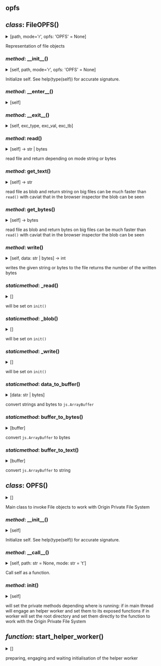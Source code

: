 ## opfs



## *class*:  FileOPFS()

<details><summary>[path, mode='r', opfs: 'OPFS' = None]</summary>


  ```python
class FileOPFS:
    encoder = TextEncoder.new().encode
    def __init__(self, path, mode='r', opfs:'OPFS'=None):
        self.path:str = path
        self.mode:str = mode
        self.opfs:'OPFS' = opfs
    def __enter__(self):
        return self
    def __exit__(self, exc_type, exc_val, exc_tb):
        return False
    async def read(self)->str|bytes:
        buffer = await FileOPFS._read(self.path, self._root)
        if self.mode.endswith('b'):
            return self.buffer_to_bytes(buffer)
        else:
            return self.buffer_to_text(buffer)
    async def get_text(self)->str:
        result = await FileOPFS._blob(self.path, 't', self._root)
        return result
    async def get_bytes(self)->bytes:
        result = await FileOPFS._blob(self.path, 'b', self._root)
        return bytes(result)
    async def write(self, data:str|bytes)->int:
        buffer = self.data_to_buffer(data)
        result = await FileOPFS._write(self.path, buffer, self._root)
        return result
    @staticmethod
    async def _read():
        pass
    @staticmethod
    async def _blob():
        pass
    @staticmethod
    async def _write():
        pass
    @staticmethod
    def data_to_buffer(data:str|bytes):
        encoder = FileOPFS.encoder
        array = encoder(data) if isinstance(data, str) else Uint8Array.new(data)
        buffer:ArrayBuffer = array.buffer
        return buffer
    @staticmethod
    def buffer_to_bytes(buffer):
        array = Uint8Array.new(buffer)
        result_bytes = bytes(array)
        return result_bytes
    @staticmethod
    def buffer_to_text(buffer):
        result_bytes = FileOPFS.buffer_to_bytes(buffer)
        return result_bytes.decode('utf-8') 
```


</details>


Representation of file objects


### *method*:  \_\_init\_\_()

<details><summary>[self, path, mode='r', opfs: 'OPFS' = None]</summary>


  ```python
    def __init__(self, path, mode='r', opfs:'OPFS'=None):
        self.path:str = path
        self.mode:str = mode
        self.opfs:'OPFS' = opfs
```


</details>


Initialize self.  See help(type(self)) for accurate signature.


### *method*:  \_\_enter\_\_()

<details><summary>[self]</summary>


  ```python
    def __enter__(self):
        return self
```


</details>





### *method*:  \_\_exit\_\_()

<details><summary>[self, exc_type, exc_val, exc_tb]</summary>


  ```python
    def __exit__(self, exc_type, exc_val, exc_tb):
        return False
```


</details>





### *method*:  read()

<details><summary>[self] ->  str | bytes</summary>


  ```python
    async def read(self)->str|bytes:
        buffer = await FileOPFS._read(self.path, self._root)
        if self.mode.endswith('b'):
            return self.buffer_to_bytes(buffer)
        else:
            return self.buffer_to_text(buffer)
```


</details>


read file and return depending on mode string or bytes


### *method*:  get\_text()

<details><summary>[self] ->  str</summary>


  ```python
    async def get_text(self)->str:
        result = await FileOPFS._blob(self.path, 't', self._root)
        return result
```


</details>


read file as blob and return string
on big files can be much faster than `read()` with caviat
that in the browser inspector the blob can be seen


### *method*:  get\_bytes()

<details><summary>[self] ->  bytes</summary>


  ```python
    async def get_bytes(self)->bytes:
        result = await FileOPFS._blob(self.path, 'b', self._root)
        return bytes(result)
```


</details>


read file as blob and return bytes
on big files can be much faster than `read()` with caviat
that in the browser inspector the blob can be seen


### *method*:  write()

<details><summary>[self, data: str | bytes] ->  int</summary>


  ```python
    async def write(self, data:str|bytes)->int:
        buffer = self.data_to_buffer(data)
        result = await FileOPFS._write(self.path, buffer, self._root)
        return result
```


</details>


writes the given string or bytes to the file
returns the number of the written bytes


### *staticmethod*:  \_read()

<details><summary>[]</summary>


  ```python
    @staticmethod
    async def _read():
        pass
```


</details>


will be set on `init()`


### *staticmethod*:  \_blob()

<details><summary>[]</summary>


  ```python
    @staticmethod
    async def _blob():
        pass
```


</details>


will be set on `init()`


### *staticmethod*:  \_write()

<details><summary>[]</summary>


  ```python
    @staticmethod
    async def _write():
        pass
```


</details>


will be set on `init()`


### *staticmethod*:  data\_to\_buffer()

<details><summary>[data: str | bytes]</summary>


  ```python
    @staticmethod
    def data_to_buffer(data:str|bytes):
        encoder = FileOPFS.encoder
        array = encoder(data) if isinstance(data, str) else Uint8Array.new(data)
        buffer:ArrayBuffer = array.buffer
        return buffer
```


</details>


convert strings and bytes to `js.ArrayBuffer`


### *staticmethod*:  buffer\_to\_bytes()

<details><summary>[buffer]</summary>


  ```python
    @staticmethod
    def buffer_to_bytes(buffer):
        array = Uint8Array.new(buffer)
        result_bytes = bytes(array)
        return result_bytes
```


</details>


convert `js.ArrayBuffer` to bytes


### *staticmethod*:  buffer\_to\_text()

<details><summary>[buffer]</summary>


  ```python
    @staticmethod
    def buffer_to_text(buffer):
        result_bytes = FileOPFS.buffer_to_bytes(buffer)
        return result_bytes.decode('utf-8') 
```


</details>


convert `js.ArrayBuffer` to string



## *class*:  OPFS()

<details><summary>[]</summary>


  ```python
class OPFS:
    file_cls = FileOPFS
    def __init__(self):
        pass
    def __call__(self, path:str=None, mode:str='t'):
        return self.file_cls(path=path, mode=mode, opfs=self)
    async def init(self):
        if not RUNNING_IN_WORKER:
            worker = await start_helper_worker()
            FileOPFS._root = ''
            FileOPFS._read = worker.sync.read
            FileOPFS._blob = worker.sync.blob
            FileOPFS._write = worker.sync.write
        else:
            from .helpers import opfs_read, opfs_blob, opfs_write
            FileOPFS._root = await navigator.storage.getDirectory()
            FileOPFS._read = opfs_read
            FileOPFS._blob = opfs_blob
            FileOPFS._write = opfs_write
```


</details>


Main class to invoke File objects to work with
Origin Private File System


### *method*:  \_\_init\_\_()

<details><summary>[self]</summary>


  ```python
    def __init__(self):
        pass
```


</details>


Initialize self.  See help(type(self)) for accurate signature.


### *method*:  \_\_call\_\_()

<details><summary>[self, path: str = None, mode: str = 't']</summary>


  ```python
    def __call__(self, path:str=None, mode:str='t'):
        return self.file_cls(path=path, mode=mode, opfs=self)
```


</details>


Call self as a function.


### *method*:  init()

<details><summary>[self]</summary>


  ```python
    async def init(self):
        if not RUNNING_IN_WORKER:
            worker = await start_helper_worker()
            FileOPFS._root = ''
            FileOPFS._read = worker.sync.read
            FileOPFS._blob = worker.sync.blob
            FileOPFS._write = worker.sync.write
        else:
            from .helpers import opfs_read, opfs_blob, opfs_write
            FileOPFS._root = await navigator.storage.getDirectory()
            FileOPFS._read = opfs_read
            FileOPFS._blob = opfs_blob
            FileOPFS._write = opfs_write
```


</details>


will set the private methods depending where is running:
if in main thread will engage an helper worker and set them to its exposed functions
if in worker will set the root directory and set them
directly to the function to work with the Origin Private File System




## *function*:  start\_helper\_worker()

<details><summary>[]</summary>


  ```python
async def start_helper_worker():
    from pyscript import PyWorker
    import base64
    import os
    script_path = os.path.abspath(__file__)
    parent_directory = os.path.dirname(script_path)
    file_path = os.path.join(parent_directory, 'helpers.py')
    with open(file_path, 'r') as f:
        src = f.read()
    python_code_bytes = src.encode('utf-8')
    base64_code = base64.b64encode(python_code_bytes).decode('utf-8')
    data_url = f"data:application/x-python-code;base64,{base64_code}"
    worker = PyWorker(data_url, type='pyodide')
    await worker.ready
    await worker.sync.init_helper()
    return worker
```


</details>


preparing, engaging and waiting initialisation of the helper worker




